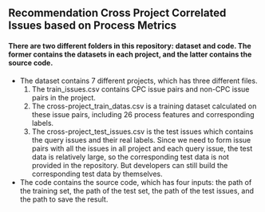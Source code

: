 ## Recommendation Cross Project Correlated Issues based on Process Metrics

#### There are two different folders in this repository: dataset and code. The former contains the datasets in each project, and the latter contains the source code.

- The dataset contains 7 different projects, which has three different files. 
    1. The train_issues.csv contains CPC issue pairs and non-CPC issue pairs in the project. 
    2. The cross-project_train_datas.csv is a training dataset calculated on these issue pairs, including 26 process features and corresponding labels. 
    3. The cross-project_test_issues.csv is the test issues which contains the query issues and their real labels. Since we need to form issue pairs with all the issues in all project and each query issue, the test data is relatively large, so the corresponding test data is not provided in the repository. But developers can still build the corresponding test data by themselves.
- The code contains the source code, which has four inputs: the path of the training set, the path of the test set, the path of the test issues, and the path to save the result.